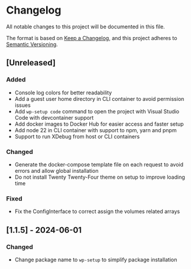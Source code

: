 # Changelog

All notable changes to this project will be documented in this file.

The format is based on [Keep a Changelog](https://keepachangelog.com/en/1.1.0/),
and this project adheres to [Semantic Versioning](https://semver.org/spec/v2.0.0.html).

## [Unreleased]

### Added

- Console log colors for better readability
- Add a guest user home directory in CLI container to avoid permission issues
- Add `wp-setup code` command to open the project with Visual Studio Code with devcontainer support
- Add docker images to Docker Hub for easier access and faster setup
- Add node 22 in CLI container with support to npm, yarn and pnpm
- Support to run XDebug from host or CLI containers

### Changed

- Generate the docker-compose template file on each request to avoid errors and allow global installation
- Do not install Twenty Twenty-Four theme on setup to improve loading time

### Fixed

- Fix the ConfigInterface to correct assign the volumes related arrays

## [1.1.5] - 2024-06-01

### Changed

- Change package name to `wp-setup` to simplify package installation
